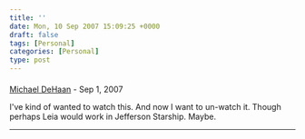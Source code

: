 ```yaml
---
title: ''
date: Mon, 10 Sep 2007 15:09:25 +0000
draft: false
tags: [Personal]
categories: [Personal]
type: post
---
```



#### 
[Michael DeHaan](http://michaeldehaan.net/ "michael.dehaan@gmail.com") - <time datetime="2007-09-10 19:46:05">Sep 1, 2007</time>

I've kind of wanted to watch this. And now I want to un-watch it. Though perhaps Leia would work in Jefferson Starship. Maybe.
<hr />
